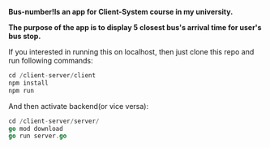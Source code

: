 **Bus-number!Is an app for Client-System course in my university.**

**The purpose of the app is to display 5 closest bus's arrival time for user's bus stop.**

If you interested in running this on localhost, then just clone this repo and run following commands:

```javascript
cd /client-server/client
npm install
npm run
```

And then activate backend(or vice versa):

```go
cd /client-server/server/
go mod download
go run server.go
```
